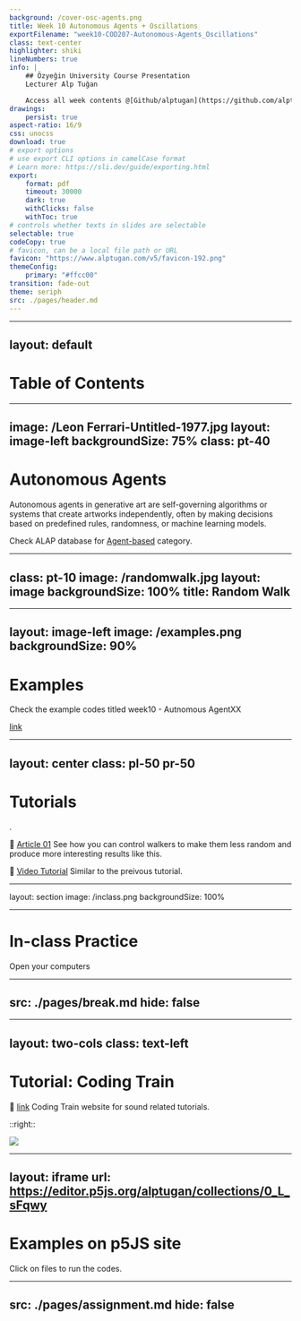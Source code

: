 ```yaml
---
background: /cover-osc-agents.png
title: Week 10 Autonomous Agents + Oscillations
exportFilename: "week10-COD207-Autonomous-Agents_Oscillations"
class: text-center
highlighter: shiki
lineNumbers: true
info: |
    ## Özyeğin University Course Presentation
    Lecturer Alp Tuğan

    Access all week contents @[Github/alptugan](https://github.com/alptugan/Slidev_Presentations)
drawings:
    persist: true
aspect-ratio: 16/9
css: unocss
download: true
# export options
# use export CLI options in camelCase format
# Learn more: https://sli.dev/guide/exporting.html
export:
    format: pdf
    timeout: 30000
    dark: true
    withClicks: false
    withToc: true
# controls whether texts in slides are selectable
selectable: true
codeCopy: true
# favicon, can be a local file path or URL
favicon: "https://www.alptugan.com/v5/favicon-192.png"
themeConfig:
    primary: "#ffcc00"
transition: fade-out
theme: seriph
src: ./pages/header.md
---
```


---
layout: default
---
# Table of Contents

<Toc :columns="2" />




---
image: /Leon Ferrari-Untitled-1977.jpg
layout: image-left
backgroundSize: 75%
class: pt-40
---

# Autonomous Agents
Autonomous agents in generative art are self-governing algorithms or systems that create artworks independently, often by making decisions based on predefined rules, randomness, or machine learning models.

Check ALAP database for [Agent-based](https://alptugan.notion.site/0025088dd8be4eafad7826c90260dc59?v=e8195072f5ec42f4b9f39a70b64b429d) category.

---
class: pt-10
image: /randomwalk.jpg
layout: image
backgroundSize: 100%
title: Random Walk
---


---
layout: image-left
image: /examples.png
backgroundSize: 90%
---
# Examples
Check the example codes titled week10 - Autnomous AgentXX

[link](https://openprocessing.org/user/68647?o=48&view=sketches)



---
layout: center
class: pl-50 pr-50
---
# Tutorials 
.

 🔗 [Article 01](https://www.generativehut.com/post/random-walkers) See how you can control walkers to make them less random and produce more interesting results like this.

 🔗 [Video Tutorial](https://www.youtube.com/watch?v=m2lT4QojnGg) Similar to the preivous tutorial.


---
layout: section
image: /inclass.png
backgroundSize: 100%

---
# In-class Practice
Open your computers

---
src: ./pages/break.md
hide: false
---


---
layout: two-cols
class: text-left
---

# Tutorial: Coding Train
🔗 [link](https://www.youtube.com/watch?v=l__fEY1xanY) Coding Train website for sound related tutorials.
 
::right::

<img src='/daniel.png' />

---
layout: iframe
url: https://editor.p5js.org/alptugan/collections/0_L_sFqwy
---
# Examples on p5JS site
Click on files to run the codes.


---
src: ./pages/assignment.md
hide: false
---